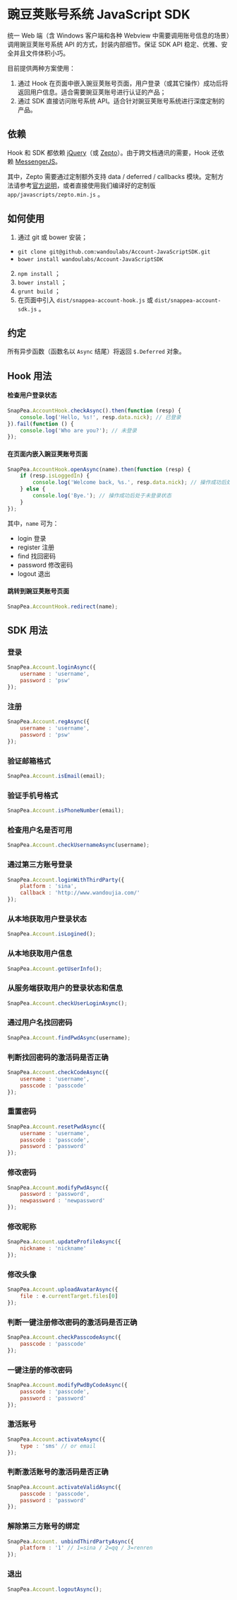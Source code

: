 豌豆荚账号系统 JavaScript SDK
=====================

统一 Web 端（含 Windows 客户端和各种 Webview 中需要调用账号信息的场景）调用豌豆荚账号系统 API 的方式，封装内部细节。保证 SDK API 稳定、优雅、安全并且文件体积小巧。

目前提供两种方案使用：

1. 通过 Hook 在页面中嵌入豌豆荚账号页面，用户登录（或其它操作）成功后将返回用户信息。适合需要豌豆荚账号进行认证的产品；
2. 通过 SDK 直接访问账号系统 API。适合针对豌豆荚账号系统进行深度定制的产品。

依赖
--------------------------------------

Hook 和 SDK 都依赖 [jQuery](https://github.com/jquery/jquery)（或 [Zepto](https://github.com/madrobby/zepto)）。由于跨文档通讯的需要，Hook 还依赖 [MessengerJS](https://github.com/biqing/MessengerJS)。

其中，Zepto 需要通过定制额外支持 data / deferred / callbacks 模块。定制方法请参考[官方说明](https://github.com/madrobby/zepto)，或者直接使用我们编译好的定制版 `app/javascripts/zepto.min.js` 。

如何使用
--------------------------------------
1. 通过 git 或 bower 安装；
  - `git clone git@github.com:wandoulabs/Account-JavaScriptSDK.git`
  - `bower install wandoulabs/Account-JavaScriptSDK`
2. `npm install` ；
3. `bower install` ；
4. `grunt build` ；
5. 在页面中引入 `dist/snappea-account-hook.js` 或 `dist/snappea-account-sdk.js` 。

约定
--------------------------------------

所有异步函数（函数名以 `Async` 结尾）将返回 `$.Deferred` 对象。

Hook 用法
--------------------------------------

#### 检查用户登录状态

```JavaScript
SnapPea.AccountHook.checkAsync().then(function (resp) {
    console.log('Hello, %s!', resp.data.nick); // 已登录
}).fail(function () {
    console.log('Who are you?'); // 未登录
});
```

#### 在页面内嵌入豌豆荚账号页面

```JavaScript
SnapPea.AccountHook.openAsync(name).then(function (resp) {
    if (resp.isLoggedIn) {
        console.log('Welcome back, %s.', resp.data.nick); // 操作成功后处于登录状态
    } else {
        console.log('Bye.'); // 操作成功后处于未登录状态
    }
});
```

其中，`name` 可为：
* login 登录
* register 注册
* find 找回密码
* password 修改密码
* logout 退出

#### 跳转到豌豆荚账号页面

```JavaScript
SnapPea.AccountHook.redirect(name);
```

SDK 用法
--------------------------------------

### 登录

```JavaScript
SnapPea.Account.loginAsync({
    username : 'username',
    password : 'psw'
});
```

### 注册

```JavaScript
SnapPea.Account.regAsync({
    username : 'username',
    password : 'psw'
});
```

### 验证邮箱格式

```JavaScript
SnapPea.Account.isEmail(email);
```

### 验证手机号格式

```JavaScript
SnapPea.Account.isPhoneNumber(email);
```

### 检查用户名是否可用

```JavaScript
SnapPea.Account.checkUsernameAsync(username);
```

### 通过第三方账号登录
```JavaScript
SnapPea.Account.loginWithThirdParty({
    platform : 'sina',
    callback : 'http://www.wandoujia.com/'
});
```

### 从本地获取用户登录状态

```JavaScript
SnapPea.Account.isLogined();
```

### 从本地获取用户信息

```JavaScript
SnapPea.Account.getUserInfo();
```

### 从服务端获取用户的登录状态和信息

```JavaScript
SnapPea.Account.checkUserLoginAsync();
```

### 通过用户名找回密码

```JavaScript
SnapPea.Account.findPwdAsync(username);
```

### 判断找回密码的激活码是否正确

```JavaScript
SnapPea.Account.checkCodeAsync({
    username : 'username',
    passcode : 'passcode'
});
```

### 重置密码

```JavaScript
SnapPea.Account.resetPwdAsync({
    username : 'username',
    passcode : 'passcode',
    password : 'password'
});
```

### 修改密码

```JavaScript
SnapPea.Account.modifyPwdAsync({
    password : 'password',
    newpassword : 'newpassword'
});
```

### 修改昵称

```JavaScript
SnapPea.Account.updateProfileAsync({
    nickname : 'nickname'
});
```

### 修改头像

```JavaScript
SnapPea.Account.uploadAvatarAsync({
    file : e.currentTarget.files[0]
});
```

### 判断一键注册修改密码的激活码是否正确

```JavaScript
SnapPea.Account.checkPasscodeAsync({
    passcode : 'passcode'
});
```

### 一键注册的修改密码

```JavaScript
SnapPea.Account.modifyPwdByCodeAsync({
    passcode : 'passcode',
    password : 'password'
});
```

### 激活账号

```JavaScript
SnapPea.Account.activateAsync({
    type : 'sms' // or email
});
```

### 判断激活账号的激活码是否正确

```JavaScript
SnapPea.Account.activateValidAsync({
    passcode : 'passcode',
    password : 'password'
});
```

### 解除第三方账号的绑定

```JavaScript
SnapPea.Account. unbindThirdPartyAsync({
    platform : '1' // 1=sina / 2=qq / 3=renren
});
```

### 退出

```JavaScript
SnapPea.Account.logoutAsync();
```
